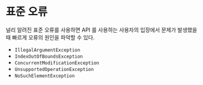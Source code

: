 # 표준 오류

널리 알려진 표준 오류를 사용하면 API 를 사용하는 사용자의 입장에서 문제가 발생했을 때 빠르게 오류의 원인을 파악할 수 있다.

- `IllegalArgumentException`
- `IndexOutOfBoundsException`
- `ConcurrentModificationException`
- `UnsupportedOperationException`
- `NoSuchElementException`